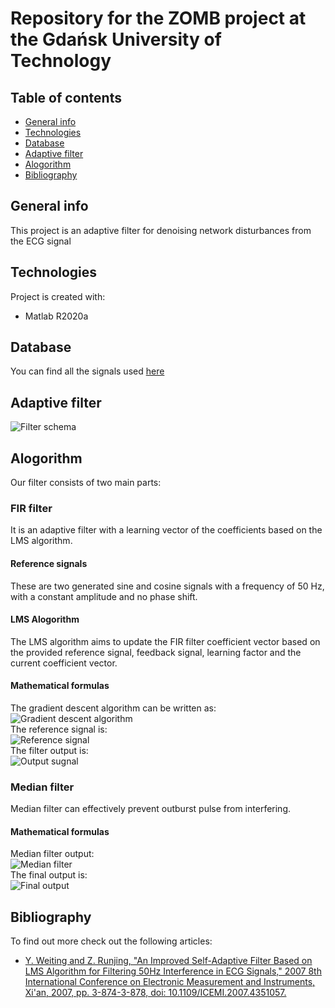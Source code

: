 # Repository for the ZOMB project at the Gdańsk University of Technology

## Table of contents
* [General info](#general-info)
* [Technologies](#technologies)
* [Database](#database)
* [Adaptive filter](#adaptive-filter)
* [Alogorithm](#alogorithm)
* [Bibliography](#bibliography)

## General info
This project is an adaptive filter for denoising network disturbances from the ECG signal	
## Technologies
Project is created with:
* Matlab R2020a
## Database 
You can find all the signals used [here](https://physionet.org/content/ecgiddb/1.0.0/)
## Adaptive filter
![Filter schema](./images/filter.png)
## Alogorithm
Our filter consists of two main parts:
### FIR filter
It is an adaptive filter with a learning vector of the coefficients based on the LMS algorithm.
#### Reference signals
These are two generated sine and cosine signals with a frequency of 50 Hz, with a constant amplitude and no phase shift.
#### LMS Alogorithm
The LMS algorithm aims to update the FIR filter coefficient vector based on the provided reference signal, feedback signal, learning factor and the current coefficient vector.
#### Mathematical formulas
The gradient descent algorithm can be written as: <br />
![Gradient descent algorithm](./images/gradient.png) <br />
The reference signal is: <br />
![Reference signal](./images/reference.png) <br />
The filter output is: <br />
![Output sugnal](./images/output.png) <br />
### Median filter
Median filter can effectively prevent outburst pulse from interfering.
#### Mathematical formulas
Median filter output: <br />
![Median filter](./images/median.png) <br />
The final output is:  <br />
![Final output](./images/final.png) <br />
## Bibliography
To find out more check out the following articles:
* [Y. Weiting and Z. Runjing, "An Improved Self-Adaptive Filter Based on LMS Algorithm for Filtering 50Hz Interference in ECG Signals," 2007 8th International Conference on Electronic Measurement and Instruments, Xi'an, 2007, pp. 3-874-3-878, doi: 10.1109/ICEMI.2007.4351057.](https://ieeexplore.ieee.org/document/4351057)
